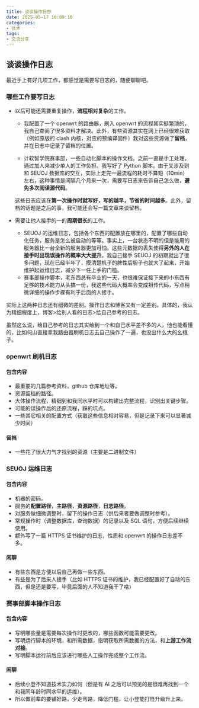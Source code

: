 ```yaml
---
title: 谈谈操作日志
date: 2025-05-17 10:09:10
categories:
- 技术
tags:
- 交流分享
---
```


## 谈谈操作日志

最近手上有好几项工作，都感觉是需要写日志的，随便聊聊吧。

### 哪些工作要写日志

- 以后可能还需要重复操作，**流程相对复杂**的工作。

  - 我配置了一个 openwrt 的路由器，刷入 openwrt 的流程其实挺繁琐的，我自己查阅了很多资料才解决。此外，有些资源其实在网上已经很难获取（例如原版的 clash 内核，对应的预编译固件）我对这些资源做了**留档**，并在日志中记录了留档的位置。

  - 计软智学院赛事部，一些自动化脚本的操作文档。之前一直是手工处理，通过加人来减少单人的工作负担。我写好了 Python 脚本。由于又涉及到和 SEUOJ 数据库的交互，实际上走完一遍流程的耗时不算短（10min）左右，这种事情是间隔几个月来一次，需要写日志来告诉自己怎么做，**避免多次阅读源代码**。

  这些日志应该在**第一次操作时就写好，写的越早，节省的时间越多**。此外，留档的话题是之后的事，我可能还会写一篇文章来谈留档。

- 需要让他人接手的一的**周期很长**的工作。

  - SEUOJ 的运维日志，包括各个东西的配置放在哪里的，配置了哪些自动化任务，服务是怎么被启动的等等。事实上，一台状态不明的但是能用的服务器比一台全新的服务器更加可怕。这些元数据的丢失使得**另外的人在接手时出现误操作的概率大大提升**。我自己接手 SEUOJ 的初期就出了很多问题，现在已经半年了，摸清楚机子的脾性后胆子也就大了起来，开始维护起运维日志，减少下一任上手的门槛。
  - 赛事部操作脚本，老东西总有毕业的一天，也很难保证接下来的小东西有足够的技术能力从头搞一份，我这些代码大概率会变成祖传代码，写点稍微详细的操作步骤有利于后面的人接手。

实际上这两种日志还有细微的差别。操作日志和博客又有一定差别。具体的，我认为精细程度上，博客>给别人看的日志>给自己参考的日志。

虽然这么说，给自己参考的日志其实给到一个和自己水平差不多的人，他也能看懂的，比如何山直接拿我路由器刷机日志去自己操作了一遍，也没出什么大的幺蛾子。

### openwrt 刷机日志

#### 包含内容

- 最重要的几篇参考资料，github 仓库地址等。
- 资源留档的路径。
- 大体操作流程，精细到和我同水平时可以构建出完整流程，识别出关键步骤。
- 可能的误操作后的还原流程，踩的坑点。
- 一些其它相关的配置方式（获取这些信息相对容易，但是记录下来可以显著减少时间）

#### 留档

- 一些花了很大力气才找到的资源（主要是二进制文件）

### SEUOJ 运维日志

#### 包含内容

- 机器的密码。
- 服务的**配置路径**，**主路径**，**资源路径**，**日志路径**。
- 对服务做细微调整时，留下的操作日志（供后来者要做调整时参考）。
- 常规操作时（调整数据库，查询数据）的记录以及 SQL 语句，方便后续继续使用。
- 额外写了一篇 HTTPS 证书维护的日志，性质和 openwrt 的操作日志差不多。

#### 闲聊

- 有些东西是方便以后自己再做一些东西。
- 有些是为了后来人接手（比如 HTTPS 证书的维护，我已经配置好了自动的东西，但是还是要写，毕竟后面的人不知道我干了啥）

### 赛事部脚本操作日志

#### 包含内容

- 写明哪些量是需要每次操作时更改的，哪些函数可能需要更改。
- 写明运行脚本的环境，和所需数据，指明获取所需数据的方法，和**上游工作流对接**。
- 写明脚本运行前后应该进行哪些人工操作完成整个工作流。

#### 闲聊

- 后续小登不知道技术实力如何（但是有 AI 之后可以预见的是很难再找到一个和我同年龄时同水平的运维）。
- 所以做前辈的要铺好路，少走弯路，降低门槛，让小登能打怪升级升上来。